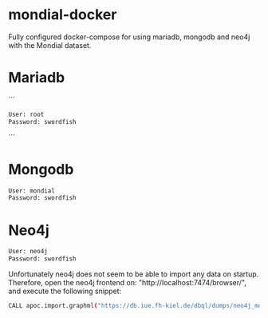 # mondial-docker
Fully configured docker-compose for using mariadb, mongodb and neo4j with the Mondial dataset.

# Mariadb
´´´
```bash
User: root
Password: swordfish
```

´´´
# Mongodb
```bash
User: mondial
Password: swordfish
```

# Neo4j
```bash
User: neo4j
Password: swordfish
```

Unfortunately neo4j does not seem to be able to import any data on startup.
Therefore, open the neo4j frontend on: "http://localhost:7474/browser/",
and execute the following snippet:

```bash
CALL apoc.import.graphml("https://db.iue.fh-kiel.de/dbql/dumps/neo4j_mondial.graphml", {})
```
